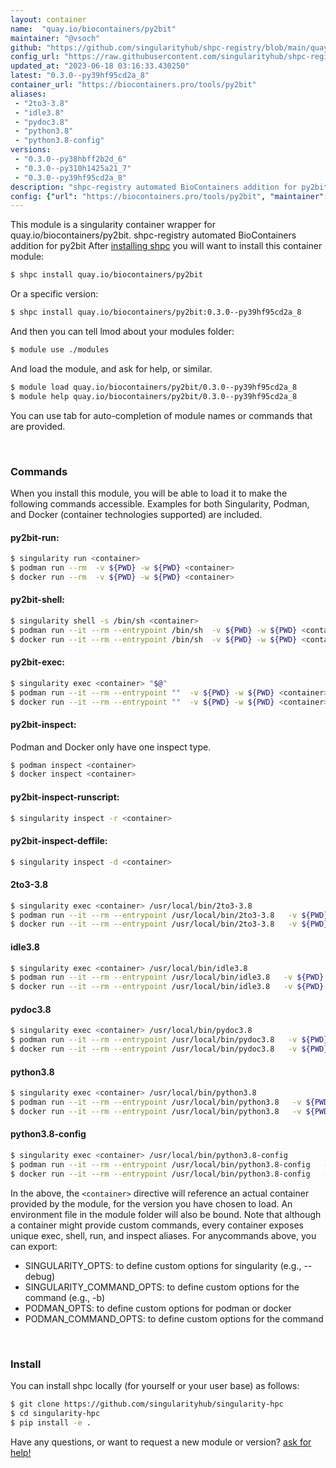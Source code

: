 ```yaml
---
layout: container
name:  "quay.io/biocontainers/py2bit"
maintainer: "@vsoch"
github: "https://github.com/singularityhub/shpc-registry/blob/main/quay.io/biocontainers/py2bit/container.yaml"
config_url: "https://raw.githubusercontent.com/singularityhub/shpc-registry/main/quay.io/biocontainers/py2bit/container.yaml"
updated_at: "2023-06-18 03:16:33.430250"
latest: "0.3.0--py39hf95cd2a_8"
container_url: "https://biocontainers.pro/tools/py2bit"
aliases:
 - "2to3-3.8"
 - "idle3.8"
 - "pydoc3.8"
 - "python3.8"
 - "python3.8-config"
versions:
 - "0.3.0--py38hbff2b2d_6"
 - "0.3.0--py310h1425a21_7"
 - "0.3.0--py39hf95cd2a_8"
description: "shpc-registry automated BioContainers addition for py2bit"
config: {"url": "https://biocontainers.pro/tools/py2bit", "maintainer": "@vsoch", "description": "shpc-registry automated BioContainers addition for py2bit", "latest": {"0.3.0--py39hf95cd2a_8": "sha256:e30553b4632bc4ab4270a6bffdb2a883cc4eaeffee7661c26875f60c3cabb7fa"}, "tags": {"0.3.0--py38hbff2b2d_6": "sha256:1a862eb1ecd5913bd7b4834f327f18bb26ab9b0f6e20d8141a3c77ee01c58296", "0.3.0--py310h1425a21_7": "sha256:87deddb5652581e0790472d2ef1f5ea07883d764daa895127750084a281acbeb", "0.3.0--py39hf95cd2a_8": "sha256:e30553b4632bc4ab4270a6bffdb2a883cc4eaeffee7661c26875f60c3cabb7fa"}, "docker": "quay.io/biocontainers/py2bit", "aliases": {"2to3-3.8": "/usr/local/bin/2to3-3.8", "idle3.8": "/usr/local/bin/idle3.8", "pydoc3.8": "/usr/local/bin/pydoc3.8", "python3.8": "/usr/local/bin/python3.8", "python3.8-config": "/usr/local/bin/python3.8-config"}}
---
```


This module is a singularity container wrapper for quay.io/biocontainers/py2bit.
shpc-registry automated BioContainers addition for py2bit
After [installing shpc](#install) you will want to install this container module:


```bash
$ shpc install quay.io/biocontainers/py2bit
```

Or a specific version:

```bash
$ shpc install quay.io/biocontainers/py2bit:0.3.0--py39hf95cd2a_8
```

And then you can tell lmod about your modules folder:

```bash
$ module use ./modules
```

And load the module, and ask for help, or similar.

```bash
$ module load quay.io/biocontainers/py2bit/0.3.0--py39hf95cd2a_8
$ module help quay.io/biocontainers/py2bit/0.3.0--py39hf95cd2a_8
```

You can use tab for auto-completion of module names or commands that are provided.

<br>

### Commands

When you install this module, you will be able to load it to make the following commands accessible.
Examples for both Singularity, Podman, and Docker (container technologies supported) are included.

#### py2bit-run:

```bash
$ singularity run <container>
$ podman run --rm  -v ${PWD} -w ${PWD} <container>
$ docker run --rm  -v ${PWD} -w ${PWD} <container>
```

#### py2bit-shell:

```bash
$ singularity shell -s /bin/sh <container>
$ podman run --it --rm --entrypoint /bin/sh  -v ${PWD} -w ${PWD} <container>
$ docker run --it --rm --entrypoint /bin/sh  -v ${PWD} -w ${PWD} <container>
```

#### py2bit-exec:

```bash
$ singularity exec <container> "$@"
$ podman run --it --rm --entrypoint ""  -v ${PWD} -w ${PWD} <container> "$@"
$ docker run --it --rm --entrypoint ""  -v ${PWD} -w ${PWD} <container> "$@"
```

#### py2bit-inspect:

Podman and Docker only have one inspect type.

```bash
$ podman inspect <container>
$ docker inspect <container>
```

#### py2bit-inspect-runscript:

```bash
$ singularity inspect -r <container>
```

#### py2bit-inspect-deffile:

```bash
$ singularity inspect -d <container>
```


#### 2to3-3.8

```bash
$ singularity exec <container> /usr/local/bin/2to3-3.8
$ podman run --it --rm --entrypoint /usr/local/bin/2to3-3.8   -v ${PWD} -w ${PWD} <container> -c " $@"
$ docker run --it --rm --entrypoint /usr/local/bin/2to3-3.8   -v ${PWD} -w ${PWD} <container> -c " $@"
```


#### idle3.8

```bash
$ singularity exec <container> /usr/local/bin/idle3.8
$ podman run --it --rm --entrypoint /usr/local/bin/idle3.8   -v ${PWD} -w ${PWD} <container> -c " $@"
$ docker run --it --rm --entrypoint /usr/local/bin/idle3.8   -v ${PWD} -w ${PWD} <container> -c " $@"
```


#### pydoc3.8

```bash
$ singularity exec <container> /usr/local/bin/pydoc3.8
$ podman run --it --rm --entrypoint /usr/local/bin/pydoc3.8   -v ${PWD} -w ${PWD} <container> -c " $@"
$ docker run --it --rm --entrypoint /usr/local/bin/pydoc3.8   -v ${PWD} -w ${PWD} <container> -c " $@"
```


#### python3.8

```bash
$ singularity exec <container> /usr/local/bin/python3.8
$ podman run --it --rm --entrypoint /usr/local/bin/python3.8   -v ${PWD} -w ${PWD} <container> -c " $@"
$ docker run --it --rm --entrypoint /usr/local/bin/python3.8   -v ${PWD} -w ${PWD} <container> -c " $@"
```


#### python3.8-config

```bash
$ singularity exec <container> /usr/local/bin/python3.8-config
$ podman run --it --rm --entrypoint /usr/local/bin/python3.8-config   -v ${PWD} -w ${PWD} <container> -c " $@"
$ docker run --it --rm --entrypoint /usr/local/bin/python3.8-config   -v ${PWD} -w ${PWD} <container> -c " $@"
```



In the above, the `<container>` directive will reference an actual container provided
by the module, for the version you have chosen to load. An environment file in the
module folder will also be bound. Note that although a container
might provide custom commands, every container exposes unique exec, shell, run, and
inspect aliases. For anycommands above, you can export:

 - SINGULARITY_OPTS: to define custom options for singularity (e.g., --debug)
 - SINGULARITY_COMMAND_OPTS: to define custom options for the command (e.g., -b)
 - PODMAN_OPTS: to define custom options for podman or docker
 - PODMAN_COMMAND_OPTS: to define custom options for the command

<br>

### Install

You can install shpc locally (for yourself or your user base) as follows:

```bash
$ git clone https://github.com/singularityhub/singularity-hpc
$ cd singularity-hpc
$ pip install -e .
```

Have any questions, or want to request a new module or version? [ask for help!](https://github.com/singularityhub/singularity-hpc/issues)